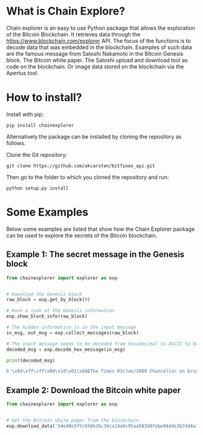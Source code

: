 # What is Chain Explore?

Chain explorer is an easy to use Python package that allows the exploration of the Bitcoin Blockchain. 
It retrieves data through the https://www.blockchain.com/explorer API. 
The focus of the functions is to decode data that was embedded in the blockchain.
Examples of such data are the famous message from Satoshi Nakamoto in the Bitcoin Genesis block.
The Bitcoin white paper. The Satoshi upload and download tool as code on the blockchain.
Or image data stored on the blockchain via the Apertus tool.

# How to install?

Install with pip:

```
pip install chainexplorer
```

Alternatively the package can be installed by cloning the repository as follows.

Clone the Git repository:

```
git clone https://github.com/akcarsten/bitfinex_api.git
```

Then go to the folder to which you cloned the repository and run:

```
python setup.py install
```

# Some Examples

Below some examples are listed that show how the Chain Explorer package can be used to explore the secrets 
of the Bitcoin blockchain.

## Example 1: The secret message in the Genesis block

```Python
from chainexplorer import explorer as exp


# Download the Genesis block
raw_block = exp.get_by_block(0)

# Have a look at the Genesis information
exp.show_block_info(raw_block)

# The hidden information is in the input message
in_msg, out_msg = exp.collect_messages(raw_block)

# The input message needs to be decoded from hexadecimal to ASCII to be readable
decoded_msg = exp.decode_hex_message(in_msg)

print(decoded_msg)

b'\x04\xff\xff\x00\x1d\x01\x04EThe Times 03/Jan/2009 Chancellor on brink of second bailout for banks'

```

## Example 2: Download the Bitcoin white paper 

```Python
from chainexplorer import explorer as exp


# Get the Bitcoin white paper from the blockchain
exp.download_data('54e48e5f5c656b26c3bca14a8c95aa583d07ebe84dde3b7dd4a78f4e4186e713', 'bitcoin.pdf')
```